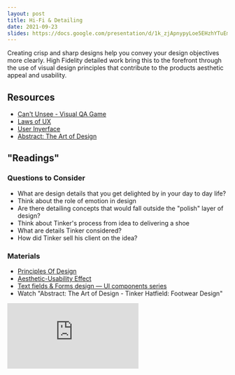 ```yaml
---
layout: post
title: Hi-Fi & Detailing
date: 2021-09-23
slides: https://docs.google.com/presentation/d/1k_zjApnypyLoe5EHzhYTuEm7Gu2F4i9Rw3zvOgr4D0c/edit?usp=sharing
---
```


Creating crisp and sharp designs help you convey your design objectives more clearly. High Fidelity detailed work bring this to the forefront through the use of visual design principles that contribute to the products aesthetic appeal and usability.

## Resources
* [Can't Unsee - Visual QA Game](https://cantunsee.space)
* [Laws of UX](https://lawsofux.com)
* [User Inyerface](https://userinyerface.com)
* [Abstract: The Art of Design](https://www.youtube.com/playlist?list=PLgn4viMGbbmAHCAzfnvXwpEEvV-TTKhqJ)

## "Readings"

### Questions to Consider

* What are design details that you get delighted by in your day to day life?
* Think about the role of emotion in design
* Are there detailing concepts that would fall outside the "polish" layer of design?
* Think about Tinker's process from idea to delivering a shoe
* What are details Tinker considered?
* How did Tinker sell his client on the idea?

### Materials

* [Principles Of Design](https://www.toptal.com/designers/ui/principles-of-design)
* [Aesthetic-Usability Effect](https://lawsofux.com/aesthetic-usability-effect/)
* [Text fields & Forms design — UI components series](https://uxdesign.cc/text-fields-forms-design-ui-components-series-2b32b2beebd0)
* Watch "Abstract: The Art of Design - Tinker Hatfield: Footwear Design"
<iframe class="video-embed" src="https://www.youtube.com/embed/kaSvGVhtszo" title="YouTube video player" frameborder="0" allow="accelerometer; autoplay; clipboard-write; encrypted-media; gyroscope; picture-in-picture" allowfullscreen></iframe>